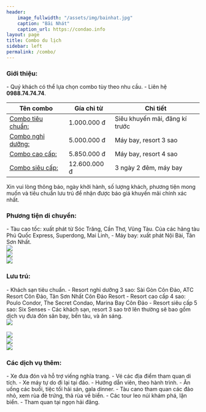 ```yaml
---
header:
    image_fullwidth: "/assets/img/bainhat.jpg"
    caption: "Bãi Nhát"
    caption_url: https://condao.info
layout: page
title: Combo du lịch
sidebar: left
permalink: /combo/
---
```


<h3>Giới thiệu:</h3>
- Quý khách có thể lựa chọn combo tùy theo nhu cầu.
- Liên hệ <b>0988.74.74.74</b>.


<table>
<thead>
<tr><th>Tên combo</th><th>Gía chỉ từ</th><th>Chi tiết</th></tr>
</thead>	
<tbody>
<tr><td><u>Combo tiêu chuẩn:</u></td><td>1.000.000 đ</td><td>Siêu khuyến mãi, đăng kí trước</td></tr>
<tr><td><u>Combo nghỉ dưỡng:</u></td><td>5.000.000 đ</td><td>Máy bay, resort 3 sao</td></tr>
<tr><td><u>Combo cao cấp:</u></td><td>5.850.000 đ</td><td>Máy bay, resort 4 sao</td></tr>
<tr><td><u>Combo siêu cấp:</u></td><td>12.600.000 đ</td><td>3 ngày 2 đêm, máy bay</td></tr>
</tbody>
</table> 
<p>
Xin vui lòng thông báo, ngày khởi hành, số lượng khách, phương tiện mong muốn và tiêu chuẩn lưu trú để nhận được báo giá khuyến mãi chính xác nhất.
</p>

<h3>Phương tiện di chuyển:</h3>
- Tàu cao tốc: xuất phát từ Sóc Trăng, Cần Thơ, Vũng Tàu. Của các hãng tàu Phú Quốc Express, Superdong, Mai Linh,
- Máy bay: xuất phát Nội Bài, Tân Sơn Nhất.

<div class="row">
  <div class="small-4 large-4 columns"><img src="/assets/img/tauexpress.jpg"></div>
  <div class="small-4 large-4 columns"><img src="/assets/img/tausuperdong.jpg"/></div>
  <div class="small-4 large-4 columns"><img src="/assets/img/maybay.jpg"></div>
</div>

<h3>Lưu trú:</h3>
- Khách sạn tiêu chuẩn.
- Resort nghỉ dưỡng 3 sao: Sài Gòn Côn Đảo, ATC Resort Côn Đảo, Tân Sơn Nhất Côn Đảo Resort
- Resort cao cấp 4 sao: Poulo Condor, The Secret Condao,  Marina Bay Côn Đảo
- Resort siêu cấp 5 sao: Six Senses
- Các khách sạn, resort 3 sao trở lên thường sẽ bao gồm dịch vụ đưa đón sân bay, bến tàu, và ăn sáng.

<div class="row">
  <div class="small-11 small-centered columns"><img src="/assets/img/sixsenses1.jpg"></div>
</div>
<br/>
<div class="row">
  <div class="small-4 large-4 columns"><img src="/assets/img/sixsenses2.jpg"></div>
  <div class="small-4 large-4 columns"><img src="/assets/img/poulo-condor-1.png"></div>
  <div class="small-4 large-4 columns"><img src="/assets/img/The-Secret-Con-Dao-1.jpg"/></div>
</div>

<h3>Các dịch vụ thêm:</h3>
- Xe đưa đón và hỗ trợ viếng nghĩa trang.
- Vé các địa điểm tham quan di tích.
- Xe máy tự do đi lại tại đảo.
- Hướng dẫn viên, theo hành trình.
- Ăn uống các buổi, tiệc tối hải sản, gala dinner.
- Tàu cano tham quan các đảo nhỏ, xem rùa đẻ trứng, thả rùa về biển.
- Các tour leo núi khám phá, lặn biển.
- Tham quan tại ngọn hải đăng.
